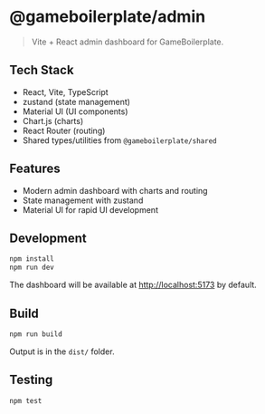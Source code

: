 # @gameboilerplate/admin

> Vite + React admin dashboard for GameBoilerplate.

## Tech Stack

- React, Vite, TypeScript
- zustand (state management)
- Material UI (UI components)
- Chart.js (charts)
- React Router (routing)
- Shared types/utilities from `@gameboilerplate/shared`

## Features

- Modern admin dashboard with charts and routing
- State management with zustand
- Material UI for rapid UI development

## Development

```sh
npm install
npm run dev
```

The dashboard will be available at [http://localhost:5173](http://localhost:5173) by default.

## Build

```sh
npm run build
```

Output is in the `dist/` folder.

## Testing

```sh
npm test
```

